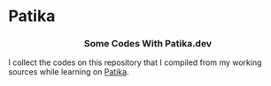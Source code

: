 # Patika

<h3 align="center">Some Codes With Patika.dev</h3>

I collect the codes on this repository that I compiled from my working sources while learning on [Patika](https://patika.dev/).
